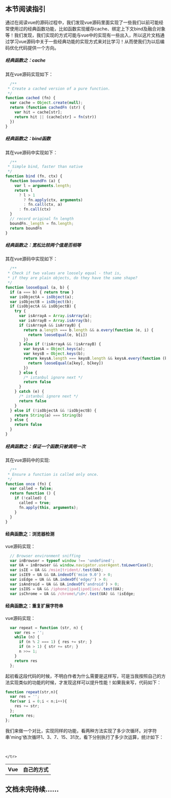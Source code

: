 ## 本节阅读指引

通过在阅读vue的源码过程中，我们发现vue源码里面实现了一些我们以前可能经常使用过的经典函数功能，比如函数实现缓存cache、绑定上下文bind及融合对象等！我们发现，我们实现的方式可能与vue中的实现有一些出入，所以这片文档通过学习vue源码中关于一些经典功能的实现方式来对比学习！从而使我们为以后编码优化代码提供一个方向。

##### 经典函数之：cache

其在vue源码实现如下：

```javascript
  /**
 * Create a cached version of a pure function.
 */
function cached (fn) {
  var cache = Object.create(null);
  return (function cachedFn (str) {
    var hit = cache[str];
    return hit || (cache[str] = fn(str))
  })
}
```

##### 经典函数之：bind函数

其在vue源码中实现如下：

```javascript
  /**
 * Simple bind, faster than native
 */
function bind (fn, ctx) {
  function boundFn (a) {
    var l = arguments.length;
    return l
      ? l > 1
        ? fn.apply(ctx, arguments)
        : fn.call(ctx, a)
      : fn.call(ctx)
  }
  // record original fn length
  boundFn._length = fn.length;
  return boundFn
}
```

##### 经典函数之：宽松比较两个值是否相等

其在vue源码中实现如下：

```javascript
  /**
 * Check if two values are loosely equal - that is,
 * if they are plain objects, do they have the same shape?
 */
function looseEqual (a, b) {
  if (a === b) { return true }
  var isObjectA = isObject(a);
  var isObjectB = isObject(b);
  if (isObjectA && isObjectB) {
    try {
      var isArrayA = Array.isArray(a);
      var isArrayB = Array.isArray(b);
      if (isArrayA && isArrayB) {
        return a.length === b.length && a.every(function (e, i) {
          return looseEqual(e, b[i])
        })
      } else if (!isArrayA && !isArrayB) {
        var keysA = Object.keys(a);
        var keysB = Object.keys(b);
        return keysA.length === keysB.length && keysA.every(function (key) {
          return looseEqual(a[key], b[key])
        })
      } else {
        /* istanbul ignore next */
        return false
      }
    } catch (e) {
      /* istanbul ignore next */
      return false
    }
  } else if (!isObjectA && !isObjectB) {
    return String(a) === String(b)
  } else {
    return false
  }
}
```

##### 经典函数之：保证一个函数只被调用一次

其在vue源码中的实现:

```javascript
  /**
 * Ensure a function is called only once.
 */
function once (fn) {
  var called = false;
  return function () {
    if (!called) {
      called = true;
      fn.apply(this, arguments);
    }
  }
}
```


#### 经典函数之：浏览器检测

vue源码实现：

```javascript
  // Browser environment sniffing
  var inBrowser = typeof window !== 'undefined';
  var UA = inBrowser && window.navigator.userAgent.toLowerCase();
  var isIE = UA && /msie|trident/.test(UA);
  var isIE9 = UA && UA.indexOf('msie 9.0') > 0;
  var isEdge = UA && UA.indexOf('edge/') > 0;
  var isAndroid = UA && UA.indexOf('android') > 0;
  var isIOS = UA && /iphone|ipad|ipod|ios/.test(UA);
  var isChrome = UA && /chrome\/\d+/.test(UA) && !isEdge;
```

#### 经典函数之：重复扩展字符串

vue源码实现：

```javascript
  var repeat = function (str, n) {
    var res = '';
    while (n) {
      if (n % 2 === 1) { res += str; }
      if (n > 1) { str += str; }
      n >>= 1;
    }
    return res
  };
```
起初看这段代码的时候，不明白作者为什么需要是这样写，可是当我按照自己的方法实现类似的功能的时候，才发现这样可以提升性能！如果我来写，代码如下：

```javascript
function repeat(str,n){
  var res = '';
  for(var i = 0;i < n;i++){
    res += str;
  };
  return res;
};
```

我们来做一个对比，实现同样的功能，看两种方法实现了多少次循环。对字符串'ming'依次循环1、3、7、15、31次，看下分别执行了多少次运算，统计如下：


<table>
  <thead>
    <tr>
      <th colspan="2">Vue</th>
      <th colspan="2">自己的方式</th>  
    </tr>
  </thead>
  <tbody>
    <tr>
      
    </tr>
  </tbody>
</table>




## 文档未完待续……

